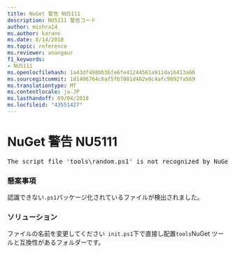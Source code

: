 ```yaml
---
title: NuGet 警告 NU5111
description: NU5111 警告コード
author: mishra14
ms.author: karann
ms.date: 8/14/2018
ms.topic: reference
ms.reviewer: anangaur
f1_keywords:
- NU5111
ms.openlocfilehash: 1a43df498bb36fe6fe41244561a911da16413a66
ms.sourcegitcommit: 1d1406764c6af5fb7801d462e0c4afc9092fa569
ms.translationtype: MT
ms.contentlocale: ja-JP
ms.lasthandoff: 09/04/2018
ms.locfileid: "43551427"
---
```

# <a name="nuget-warning-nu5111"></a>NuGet 警告 NU5111
<pre>The script file 'tools\random.ps1' is not recognized by NuGet and hence will not be executed during installation of this package. Rename it to install.ps1, uninstall.ps1 or init.ps1 and place it directly under 'tools'.</pre>

### <a name="issue"></a>懸案事項

認識できない`.ps1`パッケージ化されているファイルが検出されました。


### <a name="solution"></a>ソリューション

ファイルの名前を変更してください` init.ps1`下で直接し配置`tools`NuGet ツールと互換性があるフォルダーです。

